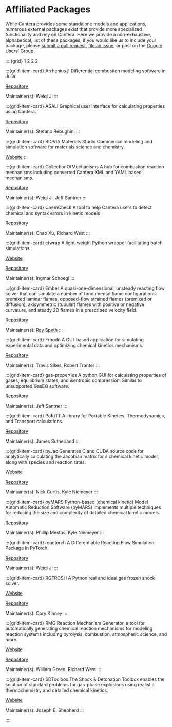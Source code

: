 # Affiliated Packages

While Cantera provides some standalone models and applications, numerous external
packages exist that provide more specialized functionality and rely on Cantera. Here we
provide a non-exhaustive, alphabetical, list of these packages; if you would like us to
include your package, please [submit a pull request](https://github.com/cantera/cantera-website/pulls),
[file an issue](https://github.com/cantera/cantera-website/issues/new), or
post on the [Google Users' Group](https://groups.google.com/g/cantera-users).

::::{grid} 1 2 2 2

:::{grid-item-card} Arrhenius.jl
Differential combustion modeling software in Julia.

[Repository](https://github.com/DENG-MIT/Arrhenius.jl)

Maintainer(s): Weiqi Ji
:::

:::{grid-item-card}  ASALI
Graphical user interface for calculating properties using Cantera.

[Repository](https://github.com/srebughini/ASALI)

Maintainer(s): Stefano Rebughini
:::

:::{grid-item-card} BIOVIA Materials Studio
Commercial modeling and simulation software for materials science and chemistry.

[Website](https://www.3ds.com/products/biovia/materials-studio)
:::

:::{grid-item-card} CollectionOfMechanisms
A hub for combustion reaction mechanisms including converted Cantera XML and YAML based
mechanisms.

[Repository](https://github.com/jiweiqi/CollectionOfMechanisms)

Maintainer(s): Weiqi Ji, Jeff Santner
:::

:::{grid-item-card} ChemCheck
A tool to help Cantera users to detect chemical and syntax errors in kinetic models

[Repository](https://github.com/comocheng/ChemCheck)

Maintainer(s): Chao Xu, Richard West
:::

:::{grid-item-card} ctwrap
A light-weight Python wrapper facilitating batch simulations.

[Website](https://microcombustion.github.io/ctwrap/)

[Repository](https://github.com/microcombustion/ctwrap)

Maintainer(s): Ingmar Schoegl
:::

:::{grid-item-card} Ember
A quasi-one-dimensional, unsteady reacting flow solver that can simulate a number of
fundamental flame configurations: premixed laminar flames, opposed-flow strained flames
(premixed or diffusion), axisymmetric (tubular) flames with positive or negative
curvature, and steady 2D flames in a prescribed velocity field.

[Repository](https://github.com/speth/ember)

Maintainer(s): [Ray Speth](https://github.com/speth)
:::

:::{grid-item-card} Frhodo
A GUI-based application for simulating experimental data and optimizing chemical
kinetics mechanisms.

[Repository](https://github.com/Argonne-National-Laboratory/Frhodo)

Maintainer(s): Travis Sikes, Robert Tranter
:::

:::{grid-item-card} gas-properties
A python GUI for calculating properties of gases, equilibrium states, and isentropic
compression. Similar to unsupported GasEQ software.

[Repository](https://github.com/jsantner/gas-properties)

Maintainer(s): Jeff Santner
:::

:::{grid-item-card} PoKiTT
A library for Portable Kinetics, Thermodynamics, and Transport calculations.

[Repository](https://gitlab.multiscale.utah.edu/common/PoKiTT)

Maintainer(s): James Sutherland
:::

:::{grid-item-card} pyJac
Generates C and CUDA source code for analytically calculating the Jacobian matrix for a
chemical kinetic model, along with species and reaction rates.

[Website](http://slackha.github.io/pyJac/)

[Repository](https://github.com/SLACKHA/pyJac)

Maintainer(s): Nick Curtis, Kyle Niemeyer
:::

:::{grid-item-card} pyMARS
Python-based (chemical kinetic) Model Automatic Reduction Software (pyMARS) implements
multiple techniques for reducing the size and complexity of detailed chemical kinetic
models.

[Repository](https://github.com/Niemeyer-Research-Group/pyMARS)

Maintainer(s): Phillip Mestas, Kyle Niemeyer
:::

:::{grid-item-card} reactorch
A Differentiable Reacting Flow Simulation Package in PyTorch.

[Repository](https://github.com/DENG-MIT/reactorch)

Maintainer(s): Weiqi Ji
:::

:::{grid-item-card} RGFROSH
A Python real and ideal gas frozen shock solver.

[Website](https://VasuLab.github.io/RGFROSH)

[Repository](https://github.com/VasuLab/RGFROSH)

Maintainer(s): Cory Kinney
:::

:::{grid-item-card} RMG
Reaction Mechanism Generator, a tool for automatically generating chemical reaction
mechanisms for modeling reaction systems including pyrolysis, combustion, atmospheric
science, and more.

[Website](https://rmg.mit.edu)

[Repository](https://github.com/ReactionMechanismGenerator/RMG-Py)

Maintainer(s): William Green, Richard West
:::

:::{grid-item-card} SDToolbox
The Shock & Detonation Toolbox enables the solution of standard problems for gas-phase
explosions using realistic thermochemistry and detailed chemical kinetics.

[Website](http://shepherd.caltech.edu/EDL/PublicResources/sdt/)

Maintainer(s): Joseph E. Shepherd
:::

::::
